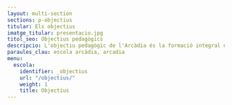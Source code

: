 ```yaml
---
layout: multi-section
sections: p-objectius
titular: Els objectius
imatge_titular: presentacio.jpg
titol_seo: Objectius pedagògics
descripcio: L'objectiu pedagògic de l'Arcàdia és la formació integral de les persones.
paraules_clau: escola arcàdia, arcadia
menu:
  escola:
    identifier: _objectius
    url: "/objectius/"
    weight: 1
    title: Objectius
---
```

